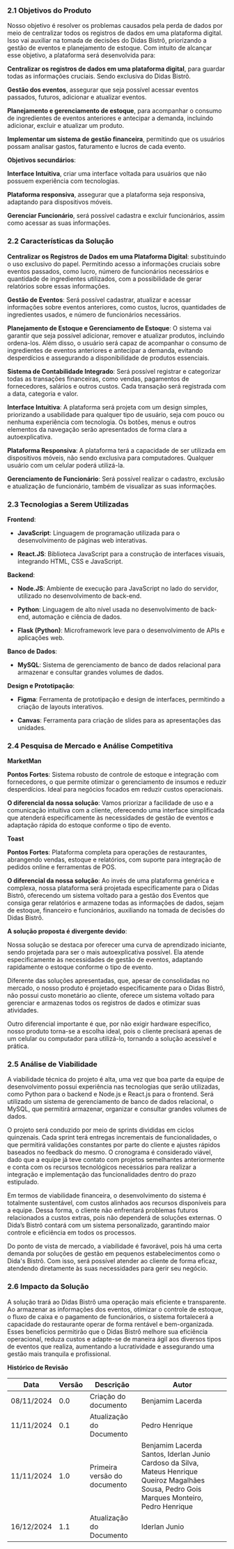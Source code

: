 ### 2.1 **Objetivos do Produto**

Nosso objetivo é resolver os problemas causados pela perda de dados por meio de
centralizar todos os registros de dados em uma plataforma digital. Isso vai auxiliar
na tomada de decisões do Didas Bistrô, priorizando a gestão de eventos e
planejamento de estoque. Com intuito de alcançar esse objetivo, a plataforma será
desenvolvida para:

**Centralizar os registros de dados em uma plataforma digital**, para guardar todas as
informações cruciais. Sendo exclusiva do Didas Bistrô.

**Gestão dos eventos**, assegurar que seja possível acessar eventos passados, futuros,
adicionar e atualizar eventos.

**Planejamento e gerenciamento de estoque**, para acompanhar o consumo de
ingredientes de eventos anteriores e antecipar a demanda, incluindo adicionar,
excluir e atualizar um produto.

**Implementar um sistema de gestão financeira**, permitindo que os usuários possam
analisar gastos, faturamento e lucros de cada evento.

**Objetivos secundários**:

**Interface Intuitiva**, criar uma interface voltada para usuários que não possuem
experiência com tecnologias.

**Plataforma responsiva**, assegurar que a plataforma seja responsiva, adaptando para
dispositivos móveis.

**Gerenciar Funcionário**, será possível cadastra e excluir funcionários, assim como
acessar as suas informações.


### 2.2 **Características da Solução**

**Centralizar os Registros de Dados em uma Plataforma Digital**: substituindo o uso
exclusivo do papel. Permitindo acesso a informações cruciais sobre eventos
passados, como lucro, número de funcionários necessários e quantidade de
ingredientes utilizados, com a possibilidade de gerar relatórios sobre essas
informações.

**Gestão de Eventos**: Será possível cadastrar, atualizar e acessar informações sobre
eventos anteriores, como custos, lucros, quantidades de ingredientes usados, e
número de funcionários necessários.

**Planejamento de Estoque e Gerenciamento de Estoque**: O sistema vai garantir que
seja possível adicionar, remover e atualizar produtos, incluindo ordena-los. Além
disso, o usuário será capaz de acompanhar o consumo de ingredientes de eventos
anteriores e antecipar a demanda, evitando desperdícios e assegurando a
disponibilidade de produtos essenciais.

**Sistema de Contabilidade Integrado**: Será possível registrar e categorizar todas as
transações financeiras, como vendas, pagamentos de fornecedores, salários e
outros custos. Cada transação será registrada com a data, categoria e valor.

**Interface Intuitiva**: A plataforma será projeta com um design simples, priorizando a
usabilidade para qualquer tipo de usuário, seja com pouco ou nenhuma experiência
com tecnologia. Os botões, menus e outros elementos da navegação serão
apresentados de forma clara a autoexplicativa.

**Plataforma Responsiva**: A plataforma terá a capacidade de ser utilizada em
dispositivos móveis, não sendo exclusiva para computadores. Qualquer usuário com
um celular poderá utilizá-la.

**Gerenciamento de Funcionário**: Será possível realizar o cadastro, exclusão e
atualização de funcionário, também de visualizar as suas informações.

### 2.3 **Tecnologias a Serem Utilizadas**

**Frontend**:

- **JavaScript**: Linguagem de programação utilizada para o desenvolvimento de
páginas web interativas.

- **React.JS**: Biblioteca JavaScript para a construção de interfaces visuais,
integrando HTML, CSS e JavaScript.

**Backend**:

- **Node.JS**: Ambiente de execução para JavaScript no lado do servidor, utilizado
no desenvolvimento de back-end.

- **Python**: Linguagem de alto nível usada no desenvolvimento de back-end,
automação e ciência de dados.

- **Flask (Python)**: Microframework leve para o desenvolvimento de APIs e
aplicações web.

**Banco de Dados**:

- **MySQL**: Sistema de gerenciamento de banco de dados relacional para
armazenar e consultar grandes volumes de dados.

**Design e Prototipação**:

- **Figma**: Ferramenta de prototipação e design de interfaces, permitindo a criação
de layouts interativos.

- **Canvas**: Ferramenta para criação de slides para as apresentações das unidades.



### 2.4 **Pesquisa de Mercado e Análise Competitiva**

**MarketMan**

**Pontos Fortes**: Sistema robusto de controle de estoque e integração com
fornecedores, o que permite otimizar o gerenciamento de insumos e reduzir
desperdícios. Ideal para negócios focados em reduzir custos operacionais.

**O diferencial da nossa solução**: Vamos priorizar a facilidade de uso e a
comunicação intuitiva com a cliente, oferecendo uma interface simplificada que
atenderá especificamente às necessidades de gestão de eventos e adaptação
rápida do estoque conforme o tipo de evento.

**Toast**

**Pontos Fortes**: Plataforma completa para operações de restaurantes, abrangendo
vendas, estoque e relatórios, com suporte para integração de pedidos online e
ferramentas de POS.

**O diferencial da nossa solução**: Ao invés de uma plataforma genérica e complexa,
nossa plataforma será projetada especificamente para o Didas Bistrô, oferecendo
um sistema voltado para a gestão dos Eventos que consiga gerar relatórios e
armazene todas as informações de dados, sejam de estoque, financeiro e
funcionários, auxiliando na tomada de decisões do Didas Bistrô.

**A solução proposta é divergente devido**:

Nossa solução se destaca por oferecer uma curva de aprendizado iniciante, 
sendo projetada para ser o mais autoexplicativa possível. Ela atende
especificamente às necessidades de gestão de eventos, adaptando rapidamente o
estoque conforme o tipo de evento.

Diferente das soluções apresentadas, que, apesar de consolidadas no mercado, o
nosso produto é projetado especificamente para o Didas Bistrô, não possui custo
monetário ao cliente, oferece um sistema voltado para gerenciar e armazenas todos
os registros de dados e otimizar suas atividades.

Outro diferencial importante é que, por não exigir hardware específico, nosso
produto torna-se a escolha ideal, pois o cliente precisará apenas de um celular ou
computador para utilizá-lo, tornando a solução acessível e prática.

### 2.5 **Análise de Viabilidade**

A viabilidade técnica do projeto é alta, uma vez que boa parte da equipe de desenvolvimento possui experiência nas tecnologias que serão utilizadas, como Python para o backend e Node.js e React.js para o frontend. Será utilizado um sistema de gerenciamento de banco de dados relacional, o MySQL, que permitirá armazenar, organizar e consultar grandes volumes de dados. 

O projeto será conduzido por meio de sprints divididas em ciclos quinzenais. Cada sprint terá entregas incrementais de funcionalidades, o que permitirá validações constantes por parte do cliente e ajustes rápidos baseados no feedback do mesmo. O cronograma é considerado viável, dado que a equipe já teve contato com projetos semelhantes anteriormente e conta com os recursos tecnológicos necessários para realizar a integração e implementação das funcionalidades dentro do prazo estipulado. 

Em termos de viabilidade financeira, o desenvolvimento do sistema é totalmente sustentável, com custos alinhados aos recursos disponíveis para a equipe. Dessa forma, o cliente não enfrentará problemas futuros relacionados a custos extras, pois não dependerá de soluções externas. O Dida’s Bistrô contará com um sistema personalizado, garantindo maior controle e eficiência em todos os processos. 

Do ponto de vista de mercado, a viabilidade é favorável, pois há uma certa demanda por soluções de gestão em pequenos estabelecimentos como o Dida's Bistrô. Com isso, será possível atender ao cliente de forma eficaz, atendendo diretamente às suas necessidades para gerir seu negócio.

### 2.6 **Impacto da Solução**

A solução trará ao Didas Bistrô uma operação mais eficiente e transparente. Ao
armazenar as informações dos eventos, otimizar o controle de estoque, o fluxo de
caixa e o pagamento de funcionários, o sistema fortalecerá a capacidade do
restaurante operar de forma rentável e bem-organizada. Esses benefícios permitirão
que o Didas Bistrô melhore sua eficiência operacional, reduza custos e adapte-se de
maneira ágil aos diversos tipos de eventos que realiza, aumentando a lucratividade e
assegurando uma gestão mais tranquila e profissional.

**Histórico de Revisão**

| **Data**   | **Versão** | **Descrição**                                                                         | **Autor**                                                                 |
| ---------- | ---------- | ------------------------------------------------------------------------------------- | ------------------------------------------------------------------------- |
| 08/11/2024 | 0\.0 | Criação do documento | Benjamim Lacerda |
| 11/11/2024 | 0\.1 | Atualização do Documento | Pedro Henrique |
| 11/11/2024 | 1\.0 | Primeira versão do documento | Benjamim Lacerda Santos, Iderlan Junio Cardoso da Silva, Mateus Henrique Queiroz Magalhães Sousa, Pedro Gois Marques Monteiro, Pedro Henrique |
| 16/12/2024 | 1\.1 | Atualização do Documento | Iderlan Junio |